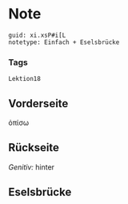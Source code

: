 # Note
```
guid: xi.xsP#i[L
notetype: Einfach + Eselsbrücke
```

### Tags
```
Lektion18
```

## Vorderseite
ὀπίσω

## Rückseite
<i>Genitiv:</i> hinter

## Eselsbrücke

